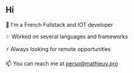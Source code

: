 ## Hi

🌲 I'm a French Fullstack and IOT developer

✨ Worked on several languages and frameworks

⚡ Always looking for remote opportunities

📫 You can reach me at perso@mathieuv.pro
